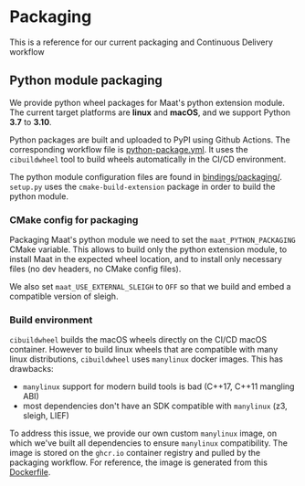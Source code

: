 # Packaging

This is a reference for our current packaging and Continuous Delivery workflow

## Python module packaging

We provide python wheel packages for Maat's python extension module. The current target platforms are **linux** and **macOS**, and we support Python **3.7** to **3.10**.

Python packages are built and uploaded to PyPI using Github Actions. The corresponding workflow file is [python-package.yml](.github/python-package.yml). It uses the `cibuildwheel` tool to build wheels automatically in the CI/CD environment.

The python module configuration files are found in [bindings/packaging/](./bindings/packaging/). `setup.py` uses the `cmake-build-extension` package in order to build the python module.

### CMake config for packaging

Packaging Maat's python module we need to set the `maat_PYTHON_PACKAGING` CMake variable. This allows to build only the python extension module, to install Maat in the expected wheel location, and to install only necessary files (no dev headers, no CMake config files).

We also set `maat_USE_EXTERNAL_SLEIGH` to `OFF` so that we build and embed a compatible version of sleigh.

### Build environment

`cibuildwheel` builds the macOS wheels directly on the CI/CD macOS container. However to
build linux wheels that are compatible with many linux distributions, `cibuildwheel` uses `manylinux`
docker images. This has drawbacks:

- `manylinux` support for modern build tools is bad (C++17, C++11 mangling ABI)
- most dependencies don't have an SDK compatible with `manylinux` (z3, sleigh, LIEF)

To address this issue, we provide our own custom `manylinux` image, on which we've built all dependencies to ensure `manylinux` compatibility. The image is stored on the `ghcr.io` container registry and pulled by the packaging workflow. For reference, the image is generated from this [Dockerfile](bindings/packaging/Dockerfile).
